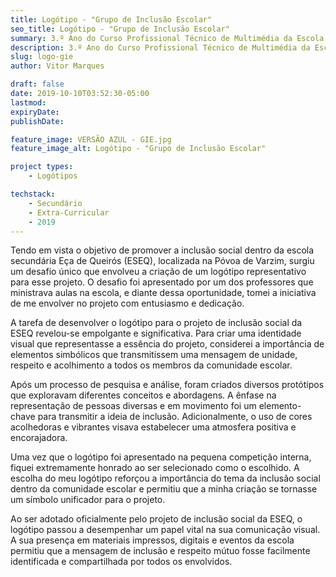 ```yaml
---
title: Logótipo - "Grupo de Inclusão Escolar"
seo_title: Logótipo - "Grupo de Inclusão Escolar"
summary: 3.º Ano do Curso Profissional Técnico de Multimédia da Escola Secundária Eça de Queirós- 2019-10-10 
description: 3.º Ano do Curso Profissional Técnico de Multimédia da Escola Secundária Eça de Queirós- 2019-10-10 
slug: logo-gie
author: Vitor Marques

draft: false
date: 2019-10-10T03:52:30-05:00
lastmod: 
expiryDate: 
publishDate: 

feature_image: VERSÃO AZUL - GIE.jpg
feature_image_alt: Logótipo - "Grupo de Inclusão Escolar"

project types: 
    - Logótipos

techstack:
    - Secundário
    - Extra-Curricular
    - 2019
---
```


Tendo em vista o objetivo de promover a inclusão social dentro da escola secundária Eça de Queirós (ESEQ), localizada na Póvoa de Varzim, surgiu um desafio único que envolveu a criação de um logótipo representativo para esse projeto. O desafio foi apresentado por um dos professores que ministrava aulas na escola, e diante dessa oportunidade, tomei a iniciativa de me envolver no projeto com entusiasmo e dedicação.

A tarefa de desenvolver o logótipo para o projeto de inclusão social da ESEQ revelou-se empolgante e significativa. Para criar uma identidade visual que representasse a essência do projeto, considerei a importância de elementos simbólicos que transmitissem uma mensagem de unidade, respeito e acolhimento a todos os membros da comunidade escolar.

Após um processo de pesquisa e análise, foram criados diversos protótipos que exploravam diferentes conceitos e abordagens. A ênfase na representação de pessoas diversas e em movimento foi um elemento-chave para transmitir a ideia de inclusão. Adicionalmente, o uso de cores acolhedoras e vibrantes visava estabelecer uma atmosfera positiva e encorajadora.

Uma vez que o logótipo foi apresentado na pequena competição interna, fiquei extremamente honrado ao ser selecionado como o escolhido. A escolha do meu logótipo reforçou a importância do tema da inclusão social dentro da comunidade escolar e permitiu que a minha criação se tornasse um símbolo unificador para o projeto.

Ao ser adotado oficialmente pelo projeto de inclusão social da ESEQ, o logótipo passou a desempenhar um papel vital na sua comunicação visual. A sua presença em materiais impressos, digitais e eventos da escola permitiu que a mensagem de inclusão e respeito mútuo fosse facilmente identificada e compartilhada por todos os envolvidos.
